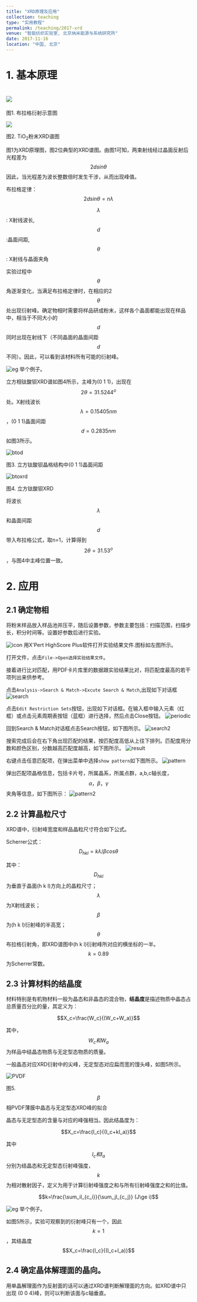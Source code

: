 ```yaml
---
title: "XRD原理及应用"
collection: teaching
type: "实用教程"
permalink: /teaching/2017-xrd
venue: "智能纺织实验室, 北京纳米能源与系统研究所"
date: 2017-11-16
location: "中国, 北京"
---
```


<script type="text/javascript" src="http://cdn.mathjax.org/mathjax/latest/MathJax.js?config=default"></script>

# 1. 基本原理



# ![](http://www.ihep.cas.cn/dkxzz/bsrf/facility/guangshuxian/yanshe/200911/W020100927377976730490.bmp)



图1. 布拉格衍射示意图

![](https://gss0.baidu.com/94o3dSag_xI4khGko9WTAnF6hhy/zhidao/pic/item/9358d109b3de9c82b9a3f2326d81800a18d8434c.jpg)

图2. TiO<sub>2</sub>粉末XRD谱图



图1为XRD原理图，图2位典型的XRD谱图。由图1可知，两束射线经过晶面反射后光程差为
$$
2dsin\theta
$$
因此，当光程差为波长整数倍时发生干涉，从而出现峰值。



布拉格定律：
$$
2dsin\theta=n\lambda
$$


$$\lambda$$: X射线波长, $$d$$:晶面间距, $$\theta$$: X射线与晶面夹角



实验过程中$$\theta$$角逐渐变化，当满足布拉格定律时，在相应的2$$\theta$$处出现衍射峰。确定物相时需要将样品研成粉末，这样各个晶面都能出现在样品中，相当于不同大小的$$d$$同时出现在射线下（不同晶面的晶面间距$$d$$不同）。因此，可以看到该材料所有可能的衍射峰。



![eg](../images/eg.png) 举个例子。 



立方相钛酸钡XRD谱如图4所示，主峰为(0 1 1)，出现在$$2\theta=31.5244^o$$处。X射线波长$$\lambda=0.15405 nm$$，(0 1 1)晶面间距$$d=0.2835 nm$$如图3所示。



![btod](2017-XRD-images/btod.png)

图3. 立方钛酸钡晶格结构中(0 1 1)晶面间距





![btoxrd](2017-XRD-images/btoxrd.png)



图4. 立方钛酸钡XRD



将波长$$\lambda$$和晶面间距$$d$$带入布拉格公式，取n=1，计算得到$$2\theta=31.53^o$$，与图4中主峰位置一致。

# 2. 应用

## 2.1 确定物相

将粉末样品放入样品池并压平，随后设置参数，参数主要包括：扫描范围，扫描步长，积分时间等。设置好参数后进行实验。

![icon](2017-XRD-images/icon.png)
用X'Pert HighScore Plus软件打开实验结果文件.图标如左图所示。

打开文件，点击`File->Open选择实验结果文件`。

接着进行比对匹配，用PDF卡片库里的数据跟实验结果比对，将匹配度最高的若干项列出来供参考。

点击`Analysis->Search & Match->Excute Search & Match`,出现如下对话框
![search](2017-XRD-images/search.png)

点击`Edit Restriction Sets`按钮，出现如下对话框。在输入框中输入元素（红框）或点击元素周期表按钮（蓝框）进行选择，然后点击Close按钮。
![periodic](2017-XRD-images/periodic.png)

回到Search & Match对话框点击Search按钮，如下图所示。
![search2](2017-XRD-images/search2.png)

搜索完成后会在右下角出现匹配的结果，按匹配度高低从上往下排列。匹配度用分数和颜色区别，分数越高匹配度越高，如下图所示。
![result](2017-XRD-images/result.png)

右键点击任意匹配项，在弹出菜单中选择`show pattern`如下图所示。
![pattern](2017-XRD-images/pattern.png)

弹出匹配项晶格信息，包括卡片号，所属晶系，所属点群，a,b,c轴长度，$$\alpha，\beta，\gamma$$夹角等信息，如下图所示：
![pattern2](2017-XRD-images/pattern2.png)



## 2.2 计算晶粒尺寸

XRD谱中，衍射峰宽度和样品晶粒尺寸符合如下公式。

Scherrer公式：$$D_{hkl}=k\lambda/\beta cos\theta$$

其中：$$D_{hkl}$$ 为垂直于晶面(h k l)方向上的晶粒尺寸；$$\lambda$$ 为X射线波长；$$\beta$$ 为(h k l)衍射峰的半高宽；$$\theta$$ 布拉格衍射角，即XRD谱图中(h k l)衍射峰所对应的横坐标的一半。$$k=0.89$$ 为Scherrer常数。

## 2.3 计算材料的结晶度

材料特别是有机物材料一般为晶态和非晶态的混合物，**结晶度**是描述物质中晶态占总质量百分比的量，其定义为：

$$X_c=\frac{W_c}{(W_c+W_a)}$$

其中，$$W_c和W_a$$ 为样品中结晶态物质与无定型态物质的质量。

一般晶态对应XRD衍射中的尖峰，无定型态对应扁而宽的馒头峰，如图5所示。

![PVDF](2017-XRD-images/PVDF.png)

图5. $$\beta$$ 相PVDF薄膜中晶态与无定型态XRD峰的拟合

晶态与无定型态的含量与对应的峰强相当。因此结晶度为：

$$X_c=\frac{I_c}{(I_c+kI_a)}$$

其中$$I_c和I_a$$ 分别为结晶态和无定型态衍射峰强度，$$k$$ 为相对散射因子，定义为用于计算衍射峰强度之和与所有衍射峰强度之和的比值。

$$k=\frac{\sum_iI_{c_i}}{\sum_jI_{c_j}} (J\ge i)$$

![eg](../images/eg.png) 举个例子。

如图5所示，实验可观察到的衍射峰只有一个，因此$$k=1$$ ，其结晶度$$X_c=\frac{I_c}{(I_c+I_a)}$$

## 2.4 确定晶体解理面的晶向。

用单晶解理面作为反射面的话可以通过XRD谱判断解理面的方向。如XRD谱中只出现 (0 0 4)峰，则可以判断该面与c轴垂直。